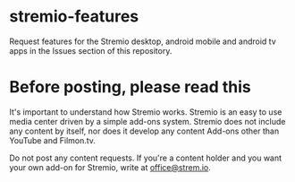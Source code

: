 # stremio-features

Request features for the Stremio desktop, android mobile and android tv apps in the Issues section of this repository.

# Before posting, please read this
It's important to understand how Stremio works. Stremio is an easy to use media center driven by a simple add-ons system. Stremio does not include any content by itself, nor does it develop any content Add-ons other than YouTube and Filmon.tv.

Do not post any content requests. If you're a content holder and you want your own add-on for Stremio, write at office@strem.io.
